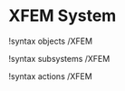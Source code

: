 <!-- MOOSE Documentation Stub: Remove this when content is added. -->

# XFEM System
!syntax objects /XFEM

!syntax subsystems /XFEM

!syntax actions /XFEM
